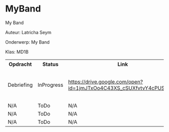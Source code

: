 # MyBand

<!DOCTYPE html>
<html>
  <head>My Band</head>
  <body>
    <p>Auteur: Latricha Seym</p>
    <p>Onderwerp: My Band</p>
    <p>Klas: MD1B</p>

 <table>
  <!--Table Head-->
  <tr>
    <th>Opdracht</th>
    <th>Status</th>
    <th>Link</th>
    <th>Informatie</th>
    <th>Datum</th>
  </tr>
  <!--Debriefing-->
   <tr>
     <td>Debriefing</td>
     <td>InProgress</td>
     <td><a href="https://drive.google.com/open?id=1jmJTxOo4C43XS_cSUXfvtvY4cPUSSc5T" target="_blank">https://drive.google.com/open?            id=1jmJTxOo4C43XS_cSUXfvtvY4cPUSSc5T</a></td>
     <td>Een debriefing voor My Band schrijven.</td>
     <td>25-05-2018</td>
   </tr>
  <!--Next Assignment-->
  <tr>
    <td>N/A</td>
    <td>ToDo</td>
    <td>N/A</td>
    <td>N/A</td>
    <td>N/A</td>
  </tr>
    <!--Next Assignment-->
  <tr>
    <td>N/A</td>
    <td>ToDo</td>
    <td>N/A</td>
    <td>N/A</td>
    <td>N/A</td>
  </tr>
    <!--Next Assignment-->
  <tr>
    <td>N/A</td>
    <td>ToDo</td>
    <td>N/A</td>
    <td>N/A</td>
    <td>N/A</td>
  </tr>
  </body>
<html>
